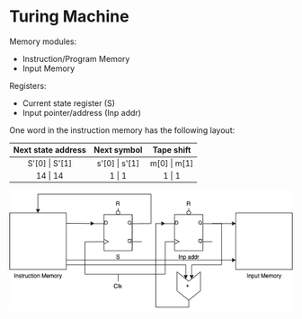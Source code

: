 # Turing Machine

Memory modules:

- Instruction/Program Memory
- Input Memory

Registers:

- Current state register (S)
- Input pointer/address (Inp addr)

One word in the instruction memory has the following layout:

|   Next state address  |   Next symbol   |     Tape shift   |
|:---:|:---:|:---:|
| S'[0] \| S'[1] | s'[0] \| s'[1] | m[0] \| m[1] |
| 14 \| 14 | 1 \| 1 | 1 \| 1 |

![Turing Machine Microarchitecture](tmac_uarch.png)
